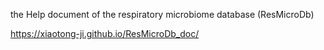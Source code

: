 the Help document of the respiratory microbiome database (ResMicroDb)

https://xiaotong-ji.github.io/ResMicroDb_doc/
